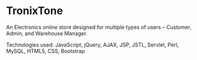 # TronixTone

An Electronics online store designed for multiple types of users – Customer, Admin, and Warehouse Manager.

Technologies used: JavaScript, jQuery, AJAX, JSP, JSTL, Servlet, Perl, MySQL, HTML5, CSS, Bootstrap
